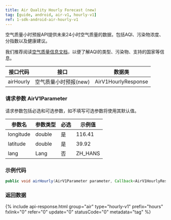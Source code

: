 ```yaml
---
title: Air Quality Hourly Forecast (new)
tag: [guide, android, air-v1, hourly-v1]
ref: 1-sdk-android-air-hourly-v1
---
```


空气质量小时预报API提供未来24小时空气质量的数据，包括AQI、污染物浓度、分指数以及健康建议。

我们推荐阅读[空气质量信息文档](/docs/resource/air-info/)，以便了解AQI的类型、污染物、支持的国家等信息。

| 接口代码 | 接口                         | 数据类       |
| --------------- | ---------------------------- | ------------ |
| airHourly | 空气质量小时预报(new)    | AirV1HourlyResponse |

### 请求参数 AirV1Parameter

请求参数包括必选和可选参数，如不填写可选参数将使用其默认值。

| 参数名   | 参数类型 | 必选 | 示例值 |
| -------- | -------- | ---- | ------ |
| longitude | double | 是 | 116.41 |
| latitude | double | 是 | 39.92 |
| lang | Lang | 否 | ZH_HANS |

### 示例代码

```java
public void airHourly(AirV1Parameter parameter, Callback<AirV1HourlyResponse> callback);
```

### 返回数据

{% include api-response.html group="air" type="hourly-v1" prefix="hours" fxlink="0" refer="0" update="0" statusCode="0" metadata="tag"   %}

